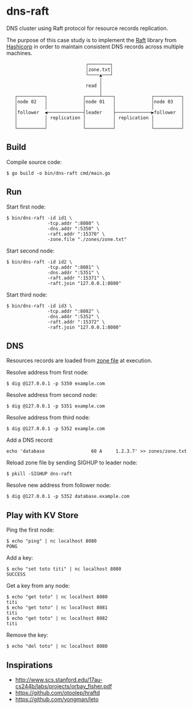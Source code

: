 # dns-raft

DNS cluster using Raft protocol for resource records replication.

The purpose of this case study is to implement the [Raft](https://raft.github.io/) library from [Hashicorp](https://github.com/hashicorp/raft) in order to maintain consistent DNS records across multiple machines.

```
                             ┌────────┐
                             │zone.txt│
                             └────▲───┘
                                  │
                             read │
                                  │
   ┌──────────┐             ┌─────┴────┐             ┌──────────┐
   │node 02   │             │node 01   │             │node 03   │
   │          │             │          │             │          │
   │follower  ◀─────────────┤leader    ├─────────────▶follower  │
   │          │ replication │          │ replication │          │
   │          │             │          │             │          │
   └──────────┘             └──────────┘             └──────────┘
```

## Build

Compile source code:
```
$ go build -o bin/dns-raft cmd/main.go
```

## Run

Start first node:
```
$ bin/dns-raft -id id1 \
               -tcp.addr ":8080" \
               -dns.addr ":5350" \
               -raft.addr ":15370" \
               -zone.file "./zones/zone.txt"
```

Start second node:
```
$ bin/dns-raft -id id2 \
               -tcp.addr ":8081" \
               -dns.addr ":5351" \
               -raft.addr ":15371" \
               -raft.join "127.0.0.1:8080"
```

Start third node:
```
$ bin/dns-raft -id id3 \
               -tcp.addr ":8082" \
               -dns.addr ":5352" \
               -raft.addr ":15372" \
               -raft.join "127.0.0.1:8080"
```

## DNS

Resources records are loaded from [zone file](zones/zone.txt) at execution.

Resolve address from first node:
```
$ dig @127.0.0.1 -p 5350 example.com
```

Resolve address from second node:
```
$ dig @127.0.0.1 -p 5351 example.com
```

Resolve address from third node:
```
$ dig @127.0.0.1 -p 5352 example.com
```

Add a DNS record:
```
echo 'database                 60 A     1.2.3.7' >> zones/zone.txt
```

Reload zone file by sending SIGHUP to leader node:
```
$ pkill -SIGHUP dns-raft
```

Resolve new address from follower node:
```
$ dig @127.0.0.1 -p 5352 database.example.com
```

## Play with KV Store

Ping the first node:
```
$ echo "ping" | nc localhost 8080
PONG
```

Add a key:
```
$ echo "set toto titi" | nc localhost 8080
SUCCESS
```

Get a key from any node:
```
$ echo "get toto" | nc localhost 8080
titi
$ echo "get toto" | nc localhost 8081
titi
$ echo "get toto" | nc localhost 8082
titi
```

Remove the key:
```
$ echo "del toto" | nc localhost 8080
```

## Inspirations

* http://www.scs.stanford.edu/17au-cs244b/labs/projects/orbay_fisher.pdf
* https://github.com/otoolep/hraftd
* https://github.com/yongman/leto